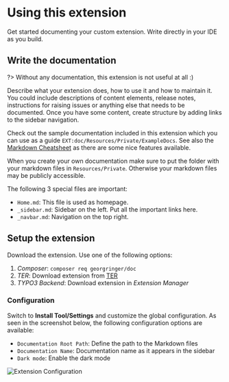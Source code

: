 # Using this extension

Get started documenting your custom extension. Write directly in your IDE as you build. 

## Write the documentation

?> Without any documentation, this extension is not useful at all :)

Describe what your extension does, how to use it and how to maintain it. You could include descriptions of 
content elements, release notes, instructions for raising issues or anything else that needs to be documented. 
Once you have some content, create structure by adding links to the sidebar navigation.

Check out the sample documentation included in this extension which you can use as a guide `EXT:doc/Resources/Private/ExampleDocs`.
See also the [Markdown Cheatsheet](Setup/Markdown.md) as there are some nice features available.

When you create your own documentation make sure to put the folder with your markdown files in `Resources/Private`. Otherwise your markdown files may be publicly accessible.

The following 3 special files are important:

- `Home.md`: This file is used as homepage.
- `_sidebar.md`: Sidebar on the left. Put all the important links here.
- `_navbar.md`: Navigation on the top right.


## Setup the extension

Download the extension. Use one of the following options:

1. *Composer*: `composer req georgringer/doc`
2. *TER*: Download extension from [TER](https://extensions.typo3.org/extension/doc/)
3. *TYPO3 Backend*: Download extension in *Extension Manager*

### Configuration

Switch to **Install Tool/Settings** and customize the global configuration.
As seen in the screenshot below, the following configuration options are available:

* `Documentation Root Path`: Define the path to the Markdown files
* `Documentation Name`: Documentation name as it appears in the sidebar
* `Dark mode`: Enable the dark mode

![Extension Configuration](../_img/ExtensionConfiguration.png ':size=50%')
